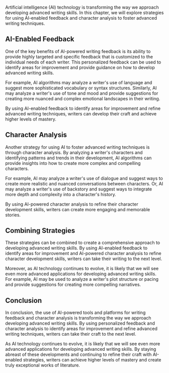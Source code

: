 
Artificial intelligence (AI) technology is transforming the way we approach developing advanced writing skills. In this chapter, we will explore strategies for using AI-enabled feedback and character analysis to foster advanced writing techniques.

AI-Enabled Feedback
-------------------

One of the key benefits of AI-powered writing feedback is its ability to provide highly targeted and specific feedback that is customized to the individual needs of each writer. This personalized feedback can be used to identify areas for improvement and provide guidance on how to develop advanced writing skills.

For example, AI algorithms may analyze a writer's use of language and suggest more sophisticated vocabulary or syntax structures. Similarly, AI may analyze a writer's use of tone and mood and provide suggestions for creating more nuanced and complex emotional landscapes in their writing.

By using AI-enabled feedback to identify areas for improvement and refine advanced writing techniques, writers can develop their craft and achieve higher levels of mastery.

Character Analysis
------------------

Another strategy for using AI to foster advanced writing techniques is through character analysis. By analyzing a writer's characters and identifying patterns and trends in their development, AI algorithms can provide insights into how to create more complex and compelling characters.

For example, AI may analyze a writer's use of dialogue and suggest ways to create more realistic and nuanced conversations between characters. Or, AI may analyze a writer's use of backstory and suggest ways to integrate more depth and complexity into a character's history.

By using AI-powered character analysis to refine their character development skills, writers can create more engaging and memorable stories.

Combining Strategies
--------------------

These strategies can be combined to create a comprehensive approach to developing advanced writing skills. By using AI-enabled feedback to identify areas for improvement and AI-powered character analysis to refine character development skills, writers can take their writing to the next level.

Moreover, as AI technology continues to evolve, it is likely that we will see even more advanced applications for developing advanced writing skills. For example, AI may be used to analyze a writer's plot structure or pacing and provide suggestions for creating more compelling narratives.

Conclusion
----------

In conclusion, the use of AI-powered tools and platforms for writing feedback and character analysis is transforming the way we approach developing advanced writing skills. By using personalized feedback and character analysis to identify areas for improvement and refine advanced writing techniques, writers can take their craft to the next level.

As AI technology continues to evolve, it is likely that we will see even more advanced applications for developing advanced writing skills. By staying abreast of these developments and continuing to refine their craft with AI-enabled strategies, writers can achieve higher levels of mastery and create truly exceptional works of literature.

